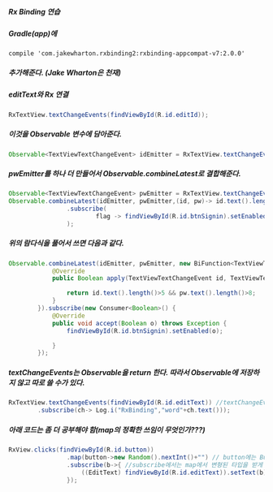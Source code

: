 ##### Rx Binding 연습

##### Gradle(app)에
```
compile 'com.jakewharton.rxbinding2:rxbinding-appcompat-v7:2.0.0'
```
##### 추가해준다. (Jake Wharton은 천재)

##### editText와 Rx 연결
```java
RxTextView.textChangeEvents(findViewById(R.id.editId));
```
##### 이것을 Observable 변수에 담아준다.
```java
Observable<TextViewTextChangeEvent> idEmitter = RxTextView.textChangeEvents(findViewById(R.id.editId));
```

##### pwEmitter를 하나 더 만들어서 Observable.combineLatest로 결합해준다.
```java
Observable<TextViewTextChangeEvent> pwEmitter = RxTextView.textChangeEvents(findViewById(R.id.editPw));
Observable.combineLatest(idEmitter, pwEmitter,(id, pw)-> id.text().length()>5 && pw.text().length()>8)
                .subscribe(
                        flag -> findViewById(R.id.btnSignin).setEnabled(flag)
                );
```

##### 위의 람다식을 풀어서 쓰면 다음과 같다.
```java
Observable.combineLatest(idEmitter, pwEmitter, new BiFunction<TextViewTextChangeEvent, TextViewTextChangeEvent, Boolean>() {
            @Override
            public Boolean apply(TextViewTextChangeEvent id, TextViewTextChangeEvent pw) throws Exception {

                return id.text().length()>5 && pw.text().length()>8;
            }
        }).subscribe(new Consumer<Boolean>() {
            @Override
            public void accept(Boolean o) throws Exception {
                findViewById(R.id.btnSignin).setEnabled(o);

            }
        });
```

##### textChangeEvents는 Observable을 return 한다. 따라서 Observable에 저장하지 않고 따로 쓸 수가 있다.
```java
RxTextView.textChangeEvents(findViewById(R.id.editText)) //textChangeEvents도 Observable을 return 한다.
        .subscribe(ch-> Log.i("RxBinding","word"+ch.text()));
```

##### 아래 코드는 좀 더 공부해야 함(map의 정확한 쓰임이 무엇인가???)
```java
RxView.clicks(findViewById(R.id.button))
                .map(button->new Random().nextInt()+"") // button에는 Button 타입의 오브젝트가 리턴되는데, 이를 문자타입으로 변경
                .subscribe(b->{ //subscribe에서는 map에서 변형된 타입을 받게 된다.
                    ((EditText) findViewById(R.id.editText)).setText(b);
                });
```
